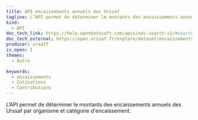 ```yaml
---
title: API encaissements annuels des Urssaf
tagline: L’API permet de déterminer le montants des encaissements annuels des Urssaf
kind:
  - API
doc_tech_link: https://help.opendatasoft.com/apis/ods-search-v1/#search-api-v1
doc_tech_external: https://open.urssaf.fr/explore/dataset/encaissements-annuels-des-urssaf/api/
producer: ursaff
is_open: 1
themes:
  - Autre

keywords:
  - encaissements
  - Cotisations
  - Contributions
---
```


L’API permet de déterminer le montants des encaissements annuels des Urssaf par organisme et catégorie d'encaissement.
